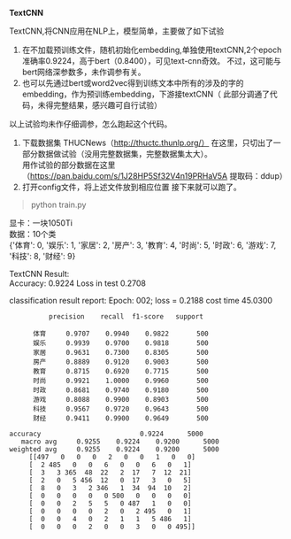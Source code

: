 **TextCNN**

TextCNN,将CNN应用在NLP上，模型简单，主要做了如下试验

1. 在不加载预训练文件，随机初始化embedding,单独使用textCNN,2个epoch准确率0.9224，高于bert（0.8400），可见text-cnn奇效。
不过，这可能与bert网络深参数多，未作调参有关。
2. 也可以先通过bert或word2vec得到训练文本中所有的涉及的字的embedding，作为预训练embedding，下游接textCNN（
此部分调通了代码，未得完整结果，感兴趣可自行试验）


以上试验均未作仔细调参，怎么跑起这个代码。

1. 下载数据集 THUCNews（http://thuctc.thunlp.org/） 在这里，只切出了一部分数据做试验（没用完整数据集，完整数据集太大）。  
用作试验的部分数据在这里（https://pan.baidu.com/s/1J28HP5Sf32V4n19PRHaV5A  提取码：ddup）  
2. 打开config文件，将上述文件放到相应位置
接下来就可以跑了。
>python train.py  


显卡：一块1050Ti  
数据：10个类  
{'体育': 0, '娱乐': 1, '家居': 2, '房产': 3, '教育': 4, '时尚': 5, '时政': 6, '游戏': 7, '科技': 8, '财经': 9}  


TextCNN Result:  
Accuracy: 0.9224 Loss in test 0.2708

classification result report: 
Epoch: 002; loss = 0.2188 cost time  45.0300

              precision    recall  f1-score   support

          体育     0.9707    0.9940    0.9822       500
          娱乐     0.9939    0.9700    0.9818       500
          家居     0.9631    0.7300    0.8305       500
          房产     0.8889    0.9120    0.9003       500
          教育     0.8715    0.6920    0.7715       500
          时尚     0.9921    1.0000    0.9960       500
          时政     0.8681    0.9740    0.9180       500
          游戏     0.8088    0.9900    0.8903       500
          科技     0.9567    0.9720    0.9643       500
          财经     0.9411    0.9900    0.9649       500

    accuracy                         0.9224      5000
       macro avg     0.9255    0.9224    0.9200      5000
    weighted avg     0.9255    0.9224    0.9200      5000
         [[497   0   0   0   2   0   0   1   0   0]
         [  2 485   0   0   6   0   0   6   0   1]
         [  3   3 365  48  22   2  17   7  12  21]
         [  2   0   5 456  12   0  17   3   0   5]
         [  8   0   3   2 346   1  34  94  10   2]
         [  0   0   0   0   0 500   0   0   0   0]
         [  0   0   2   5   5   0 487   1   0   0]
         [  0   0   0   0   2   0   2 495   0   1]
         [  0   0   4   0   2   1   1   5 486   1]
         [  0   0   0   2   0   0   3   0   0 495]]



